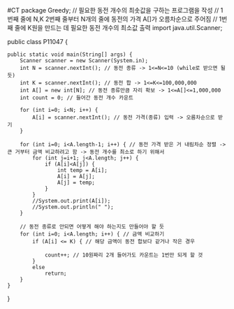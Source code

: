 #CT
package Greedy;
// 필요한 동전 개수의 최솟값을 구하는 프로그램을 작성
// 1번째 줄에 N,K 2번째 줄부터 N개의 줄에 동전의 가격 A[]가 오름차순으로 주어짐
// 1번째 줄에 K원을 만드는 데 필요한 동전 개수의 최소값 출력
import java.util.Scanner;

public class P11047 {

	public static void main(String[] args) {
        Scanner scanner = new Scanner(System.in);
		int N = scanner.nextInt(); // 동전 종류 -> 1<=N<=10 (while로 받으면 될 듯)
		int K = scanner.nextInt(); // 동전 합 -> 1<=K<=100,000,000
		int A[] = new int[N]; // 동전 종류만큼 자리 확보 -> 1<=A[]<=1,000,000
		int count = 0; // 들어간 동전 개수 카운트
		
		for (int i=0; i<N; i++) {
			A[i] = scanner.nextInt(); // 동전 가격(종류) 입력 -> 오름차순으로 받기
		}
		
		for (int i=0; i<A.length-1; i++) { // 동전 가격 받은 거 내림차순 정렬 -> 큰 거부터 금액 비교하려고 함 -> 동전 개수를 최소로 하기 위해서
			for (int j=i+1; j<A.length; j++) {
				if (A[i]<A[j]) {
					int temp = A[i];
					A[i] = A[j];
					A[j] = temp;
				}
			}
			//System.out.print(A[i]);
			//System.out.println(" ");
		}
		
		// 동전 종류로 안되면 어떻게 해야 하는지도 만들어야 할 듯
		for (int i=0; i<A.length; i++) { // 금액 비교하기
			if (A[i] <= K) { // 해당 금액이 동전 합보다 같거나 작은 경우
				
				count++; // 10원짜리 2개 들어가도 카운트는 1번만 되게 할 것
			}
			else
				return;
		}
	}
}
